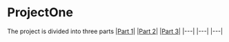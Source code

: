 # ProjectOne

The project is divided into three parts
|[Part 1](https://github.com/AnirudhBadoni/Packer.git)|
|[Part 2](https://github.com/AnirudhBadoni/Petclinic.git)|
|[Part 3](https://github.com/AnirudhBadoni/AwsInfra.git)|
|---|
|---|
|---|
